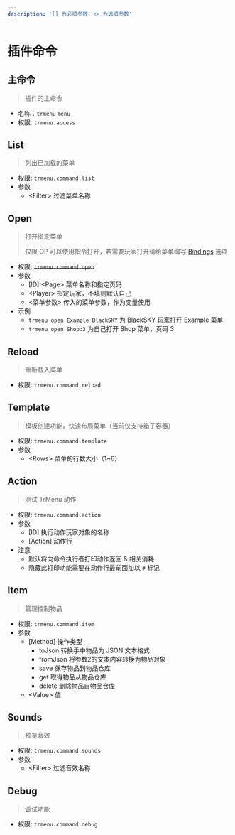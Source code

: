 ```yaml
---
description: '[] 为必填参数，<> 为选填参数'
---
```


# 插件命令

## 主命令

> 插件的主命令

* 名称：`trmenu` `menu`
* 权限: `trmenu.access`

## List

> 列出已加载的菜单

* 权限: `trmenu.command.list`
* 参数
  * \<Filter> 过滤菜单名称

## Open

> 打开指定菜单&#x20;
>
> 仅限 OP 可以使用指令打开，若需要玩家打开请给菜单编写 [Bindings](https://hhhhhy.gitbook.io/trmenu-v3/menu/configuration/bindings) 选项

* 权限: ~~`trmenu.command.open`~~
* 参数
  * \[ID]:\<Page> 菜单名称和指定页码
  * \<Player> 指定玩家，不填则默认自己
  * <菜单参数> 传入的菜单参数，作为变量使用
* 示例
  * `trmenu open Example BlackSKY` 为 BlackSKY 玩家打开 Example 菜单
  * `trmenu open Shop:3` 为自己打开 Shop 菜单，页码 3

## Reload

> 重新载入菜单

* 权限: `trmenu.command.reload`

## Template

> 模板创建功能，快速布局菜单（当前仅支持箱子容器）

* 权限: `trmenu.command.template`
* 参数
  * \<Rows> 菜单的行数大小（1\~6）

## Action

> 测试 TrMenu 动作

* 权限: `trmenu.command.action`
* 参数
  * \[ID] 执行动作玩家对象的名称
  * \[Action] 动作行
* 注意
  * 默认将向命令执行者打印动作返回 & 相关消耗
  * 隐藏此打印功能需要在动作行最前面加以 `#` 标记

## Item

> 管理控制物品

* 权限: `trmenu.command.item`
* 参数
  * \[Method] 操作类型
    * toJson 转换手中物品为 JSON 文本格式
    * fromJson 将参数2的文本内容转换为物品对象
    * save 保存物品到物品仓库
    * get 取得物品从物品仓库
    * delete 删除物品自物品仓库
  * \<Value> 值

## Sounds

> 预览音效

* 权限: `trmenu.command.sounds`
* 参数
  * \<Filter> 过滤音效名称

## Debug

> 调试功能

* 权限: `trmenu.command.debug`
